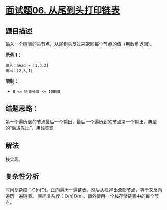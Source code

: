 # [面试题06. 从尾到头打印链表](https://leetcode-cn.com/problems/cong-wei-dao-tou-da-yin-lian-biao-lcof/)

## 题目描述
输入一个链表的头节点，从尾到头反过来返回每个节点的值（用数组返回）。

**示例 1：**
```
输入：head = [1,3,2]
输出：[2,3,1]
```

**限制：**

- `0 <= 链表长度 <= 10000`

## 结题思路：
第一个遍历到的节点最后一个输出，最后一个遍历到的节点第一个输出，典型的“后进先出”，用栈实现

## 解法
栈实现。


## 复杂性分析
时间复杂度：O(n)O)。正向遍历一遍链表，然后从栈弹出全部节点，等于又反向遍历一遍链表。
空间复杂度：O(n)O(n)。额外使用一个栈存储链表中的每个节点。


